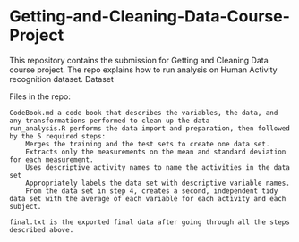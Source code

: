 # Getting-and-Cleaning-Data-Course-Project

This repository contains the submission for Getting and Cleaning Data course project. The repo explains how to run analysis on Human Activity recognition dataset.
Dataset

Files in the repo:

    CodeBook.md a code book that describes the variables, the data, and any transformations performed to clean up the data
    run_analysis.R performs the data import and preparation, then followed by the 5 required steps:
        Merges the training and the test sets to create one data set.
        Extracts only the measurements on the mean and standard deviation for each measurement.
        Uses descriptive activity names to name the activities in the data set
        Appropriately labels the data set with descriptive variable names.
        From the data set in step 4, creates a second, independent tidy data set with the average of each variable for each activity and each subject.

    final.txt is the exported final data after going through all the steps described above.
